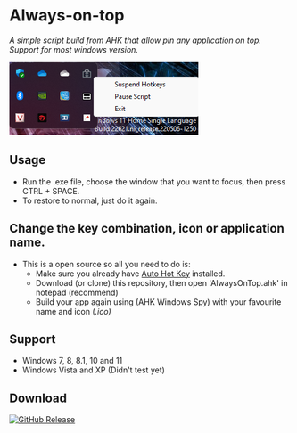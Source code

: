 # Always-on-top
*A simple script build from AHK that allow pin any application on top. Support for most windows version.*

![image](hotkey.png)

## Usage

- Run the .exe file, choose the window that you want to focus, then press CTRL + SPACE.
- To restore to normal, just do it again.

## Change the key combination, icon or application name.

- This is a open source so all you need to do is:
	* Make sure you already have [Auto Hot Key](https://www.autohotkey.com/) installed. 
	* Download (or clone) this repository, then open 'AlwaysOnTop.ahk' in notepad (recommend)
	* Build your app again using (AHK Windows Spy) with your favourite name and icon (*.ico)*

## Support

- Windows 7, 8, 8.1, 10 and 11
- Windows Vista and XP (Didn't test yet)

## Download

[![GitHub Release](https://img.shields.io/github/v/release/kleqing/Always-on-top?labelColor=282c34&logo=GitHub&style=for-the-badge)](https://github.com/kleqing/Always-on-top/releases/latest)

